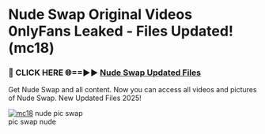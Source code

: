 # Nude Swap Original Videos 0nlyFans Leaked - Files Updated! (mc18)

<h3>🔴 CLICK HERE 🌐==►► <a href="https://tinyurl.com/yc6ubb5a" rel="nofollow">Nude Swap Updated Files</a></h3>

Get Nude Swap and all content. Now you can access all videos and pictures of Nude Swap. New Updated Files 2025!

[![mc18](https://i.imgur.com/7eu0CRL.gif)](https://tinyurl.com/yc6ubb5a)
nude pic swap<br>
pic swap nude